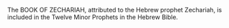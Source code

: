 The BOOK OF ZECHARIAH, attributed to the Hebrew prophet Zechariah, is included in the Twelve Minor Prophets in the Hebrew Bible.
